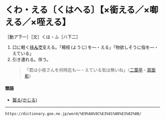 # くわ・える〔くはへる〕【×銜える／×啣える／×咥える】

［動ア下一］［文］くは・ふ［ハ下二］

1. 口に軽く[挟**んで**](はさむ（挟む／挿む）)支える。「楊枝 (ようじ) を―・える」「物欲しそうに指を―・えている」
2. 引き連れる。伴う。
    >「君は小夜さんを何時迄も―・えている気は無いね」〈[二葉亭](https://dictionary.goo.ne.jp/word/person/%E4%BA%8C%E8%91%89%E4%BA%AD%E5%9B%9B%E8%BF%B7/#jn-193187)・[其面影](https://dictionary.goo.ne.jp/word/%E5%85%B6%E9%9D%A2%E5%BD%B1/#jn-131125)〉
        

#### 類語

-   [齧る(かじる)](https://dictionary.goo.ne.jp/word/%E9%BD%A7%E3%82%8B_%28%E3%81%8B%E3%81%98%E3%82%8B%29/#jn-40852)

---
`https://dictionary.goo.ne.jp/word/%E9%8A%9C%E3%81%88%E3%82%8B/`